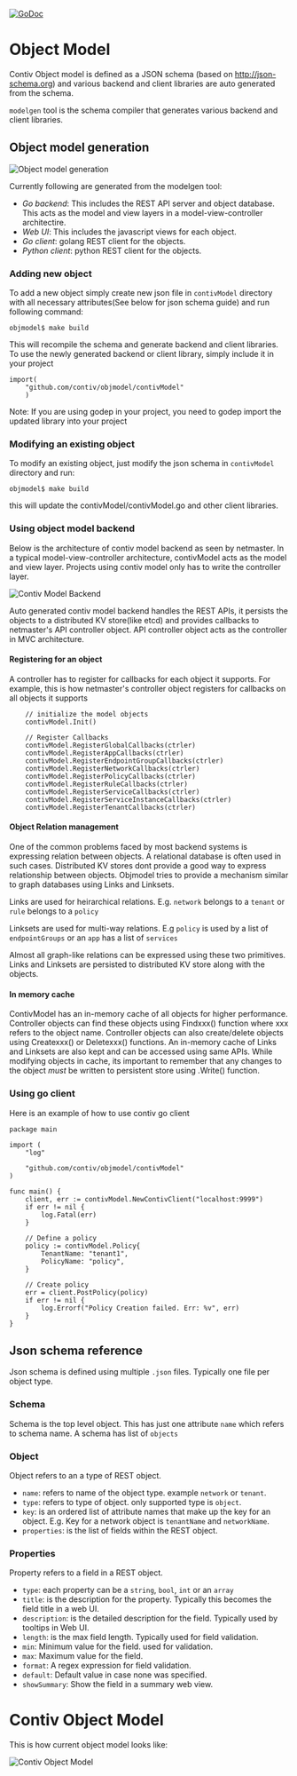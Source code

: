 [![GoDoc](https://godoc.org/github.com/contiv/objmodel/contivModel?status.png)](https://godoc.org/github.com/contiv/objmodel/contivModel)

# Object Model
Contiv Object model is defined as a JSON schema (based on http://json-schema.org) and various backend and client libraries are auto generated from the schema.

`modelgen` tool is the schema compiler that generates various backend and client libraries.

## Object model generation
![Object model generation](./modelGeneration.jpg "Object model generation")

Currently following are generated from the modelgen tool:
 - *Go backend*: This includes the REST API server and object database. This acts as the model and view layers in a model-view-controller architectire.
 - *Web UI*: This includes the javascript views for each object.
 - *Go client*: golang REST client for the objects.
 - *Python client*: python REST client for the objects.

### Adding new object
To add a new object simply create new json file in `contivModel` directory with all necessary attributes(See below for json schema guide) and run following command:
```
objmodel$ make build
```
This will recompile the schema and generate backend and client libraries.
To use the newly generated backend or client library, simply include it in your project

```
import(
    "github.com/contiv/objmodel/contivModel"
    )
```

Note: If you are using godep in your project, you need to godep import the updated library into your project 


### Modifying an existing object
To modify an existing object, just modify the json schema in `contivModel` directory and run:
```
objmodel$ make build
```
this will update the contivModel/contivModel.go and other client libraries.

### Using object model backend
Below is the architecture of contiv model backend as seen by netmaster. In a typical model-view-controller architecture, contivModel acts as the model and view layer. Projects using contiv model only has to write the controller layer.

![Contiv Model Backend](./modelBackend.jpg "Contiv Model Backend")

Auto generated contiv model backend handles the REST APIs, it persists the objects to a distributed KV store(like etcd) and provides callbacks to netmaster's API controller object. API controller object acts as the controller in MVC architecture.

#### Registering for an object
A controller has to register for callbacks for each object it supports. For example, this is how netmaster's controller object registers for callbacks on all objects it supports

```
	// initialize the model objects
	contivModel.Init()

	// Register Callbacks
	contivModel.RegisterGlobalCallbacks(ctrler)
	contivModel.RegisterAppCallbacks(ctrler)
	contivModel.RegisterEndpointGroupCallbacks(ctrler)
	contivModel.RegisterNetworkCallbacks(ctrler)
	contivModel.RegisterPolicyCallbacks(ctrler)
	contivModel.RegisterRuleCallbacks(ctrler)
	contivModel.RegisterServiceCallbacks(ctrler)
	contivModel.RegisterServiceInstanceCallbacks(ctrler)
	contivModel.RegisterTenantCallbacks(ctrler)
```
#### Object Relation management
One of the common problems faced by most backend systems is expressing relation between objects. A relational database is often used in such cases. Distributed KV stores dont provide a good way to express relationship between objects. Objmodel tries to provide a mechanism similar to graph databases using Links and Linksets.

Links are used for heirarchical relations. E.g. `network` belongs to a `tenant` or `rule` belongs to a `policy`

Linksets are used for multi-way relations. E.g `policy` is used by a list of `endpointGroups` or an `app` has a list of `services`

Almost all graph-like relations can be expressed using these two primitives. Links and Linksets are persisted to distributed KV store along with the objects.

#### In memory cache
ContivModel has an in-memory cache of all objects for higher performance. Controller objects can find these objects using Findxxx() function where xxx refers to the object name. Controller objects can also create/delete objects using Createxxx() or Deletexxx() functions. An in-memory cache of Links and Linksets are also kept and can be accessed using same APIs. While modifying objects in cache, its important to remember that any changes to the object *must* be written to persistent store using <object>.Write() function.

### Using go client
Here is an example of how to use contiv go client

```
package main

import (
    "log"

    "github.com/contiv/objmodel/contivModel"
)

func main() {
    client, err := contivModel.NewContivClient("localhost:9999")
    if err != nil {
        log.Fatal(err)
    }
    
    // Define a policy
    policy := contivModel.Policy{
        TenantName: "tenant1",
        PolicyName: "policy",
    }
    
    // Create policy
    err = client.PostPolicy(policy)
    if err != nil {
        log.Errorf("Policy Creation failed. Err: %v", err)
    }
}
```

## Json schema reference
Json schema is defined using multiple `.json` files. Typically one file per object type.
### Schema
Schema is the top level object. This has just one attribute `name` which refers to schema name. A schema has list of `objects`
### Object
Object refers to an a type of REST object.
  - `name`: refers to name of the object type. example `network` or `tenant`.
  - `type`: refers to type of object. only supported type is `object`.
  - `key`: is an ordered list of attribute names that make up the key for an object. E.g. Key for a network object is `tenantName` and `networkName`.
  - `properties`: is the list of fields within the REST object.

### Properties
Property refers to a field in a REST object.
  - `type`: each property can be a `string`, `bool`, `int` or an `array`
  - `title`: is the description for the property. Typically this becomes the field title in a web UI.
  - `description`: is the detailed description for the field. Typically used by tooltips in Web UI.
  - `length`: is the max field length. Typically used for field validation.
  - `min`: Minimum value for the field. used for validation.
  - `max`: Maximum value for the field.
  - `format`: A regex expression for field validation.
  - `default`: Default value in case none was specified.
  - `showSummary`: Show the field in a summary web view.

# Contiv Object Model
This is how current object model looks like:

![Contiv Object Model](./contivModel.png "Contiv Object Model")
